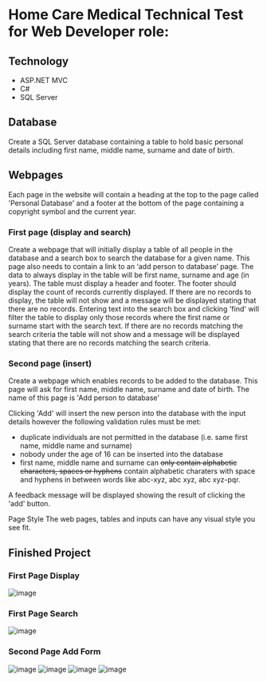 # Home Care Medical Technical Test for Web Developer role:

 

## Technology

- ASP.NET MVC
- C#
- SQL Server

## Database
Create a SQL Server database containing a table to hold basic personal details including first name, middle name, surname and date of birth.

## Webpages
Each page in the website will contain a heading at the top to the page called 'Personal Database' and a footer at the bottom of the page containing a copyright symbol and the current year.

### First page (display and search)
Create a webpage that will initially display a table of all people in the database and a search box to search the database for a given name.
This page also needs to contain a link to an ‘add person to database’ page.
The data to always display in the table will be first name, surname and age (in years). The table must display a header and footer.
The footer should display the count of records currently displayed.
If there are no records to display, the table will not show and a message will be displayed stating that there are no records.
Entering text into the search box and clicking 'find' will filter the table to display only those records where the first name or surname start with the search text.
If there are no records matching the search criteria the table will not show and a message will be displayed stating that there are no records matching the search criteria.

### Second page (insert)
Create a webpage which enables records to be added to the database.
This page will ask for first name, middle name, surname and date of birth.
The name of this page is 'Add person to database'

Clicking 'Add' will insert the new person into the database with the input details however the following validation rules must be met:
* duplicate individuals are not permitted in the database (i.e. same first name, middle name and surname)
* nobody under the age of 16 can be inserted into the database
* first name, middle name and surname can ~~only contain alphabetic characters, spaces or hyphens~~ contain alphabetic charaters with space and hyphens in between words like abc-xyz, abc xyz, abc xyz-pqr.

A feedback message will be displayed showing the result of clicking the 'add' button.

Page Style
The web pages, tables and inputs can have any visual style you see fit.

 

 
 ## Finished Project 
### First Page Display
![image](https://user-images.githubusercontent.com/9668906/54071610-c3adf100-42d3-11e9-8b2b-98c3ec9a01bf.png)
### First Page Search
![image](https://user-images.githubusercontent.com/9668906/54071628-0c65aa00-42d4-11e9-8847-541277be3671.png)

### Second Page Add Form
![image](https://user-images.githubusercontent.com/9668906/54071669-cb21ca00-42d4-11e9-9e67-cbc876de5e24.png)
![image](https://user-images.githubusercontent.com/9668906/54071675-eb518900-42d4-11e9-844a-a36f92335b96.png)
![image](https://user-images.githubusercontent.com/9668906/54071681-189e3700-42d5-11e9-964e-a13128bcbecf.png)
![image](https://user-images.githubusercontent.com/9668906/54071690-408d9a80-42d5-11e9-9554-3151d595dd11.png)


